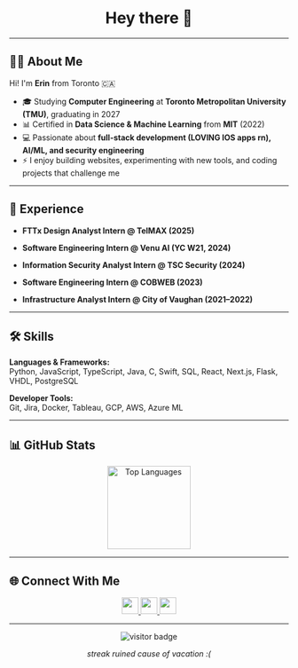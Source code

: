 <h1 align="center">Hey there 👋</h1>

---

## 👩‍💻 About Me

Hi! I'm **Erin** from Toronto 🇨🇦  

- 🎓 Studying **Computer Engineering** at **Toronto Metropolitan University (TMU)**, graduating in 2027  
- 📊 Certified in **Data Science & Machine Learning** from **MIT** (2022) 
- 💻 Passionate about **full-stack development (LOVING IOS apps rn), AI/ML, and security engineering**  
- ⚡ I enjoy building websites, experimenting with new tools, and coding projects that challenge me  

---

## 💼 Experience

- **FTTx Design Analyst Intern @ TelMAX (2025)**  

- **Software Engineering Intern @ Venu AI (YC W21, 2024)**  

- **Information Security Analyst Intern @ TSC Security (2024)**  

- **Software Engineering Intern @ COBWEB (2023)**  

- **Infrastructure Analyst Intern @ City of Vaughan (2021–2022)**  

---

## 🛠️ Skills

**Languages & Frameworks:**  
Python, JavaScript, TypeScript, Java, C, Swift, SQL, React, Next.js, Flask, VHDL, PostgreSQL  

**Developer Tools:**  
Git, Jira, Docker, Tableau, GCP, AWS, Azure ML  

---



## 📊 GitHub Stats

<div align="center">
  <img src="https://github-readme-stats.vercel.app/api/top-langs?username=ErinTomorri&show_icons=true&locale=en&layout=compact&theme=dracula" height="150" alt="Top Languages" />
</div>

---

## 🌐 Connect With Me

<div align="center">
  <a href="https://www.linkedin.com/in/erin-tomorri/" target="_blank">
    <img src="https://img.shields.io/badge/-LinkedIn-0077B5?style=for-the-badge&logo=linkedin&logoColor=white" height="30" />
  </a>
  <a href="mailto:erin@erintomorri.com" target="_blank">
    <img src="https://img.shields.io/badge/-Outlook-0078D4?style=for-the-badge&logo=microsoft-outlook&logoColor=white" height="30" />
  </a>
  <a href="https://www.erintomorri.com/" target="_blank">
    <img src="https://img.shields.io/badge/-Portfolio-1de9b6?style=for-the-badge&logo=linktree&logoColor=white" height="30" />
  </a>
</div>

---

<div align="center">
  <img src="https://visitor-badge.laobi.icu/badge?page_id=ErinTomorri.ErinTomorri" alt="visitor badge"/>
</div>


<p align="center"><i>streak ruined cause of vacation :(</i></p>
